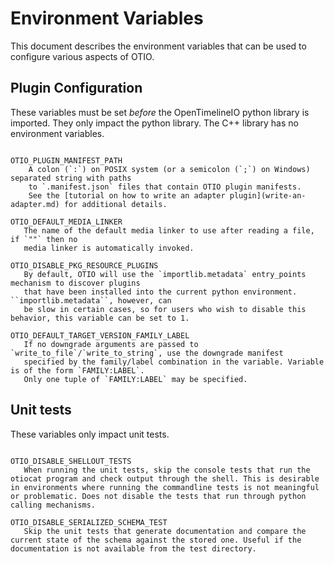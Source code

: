 # Environment Variables

This document describes the environment variables that can be used to configure
various aspects of OTIO.

## Plugin Configuration

These variables must be set _before_ the OpenTimelineIO python library is imported.  They only impact the python library. The C++ library has no environment variables.

```{glossary}

OTIO_PLUGIN_MANIFEST_PATH
    A colon (`:`) on POSIX system (or a semicolon (`;`) on Windows) separated string with paths
    to `.manifest.json` files that contain OTIO plugin manifests.
    See the [tutorial on how to write an adapter plugin](write-an-adapter.md) for additional details.

OTIO_DEFAULT_MEDIA_LINKER
   The name of the default media linker to use after reading a file, if `""` then no
   media linker is automatically invoked.

OTIO_DISABLE_PKG_RESOURCE_PLUGINS
   By default, OTIO will use the `importlib.metadata` entry_points mechanism to discover plugins
   that have been installed into the current python environment. ``importlib.metadata``, however, can
   be slow in certain cases, so for users who wish to disable this behavior, this variable can be set to 1.

OTIO_DEFAULT_TARGET_VERSION_FAMILY_LABEL
   If no downgrade arguments are passed to `write_to_file`/`write_to_string`, use the downgrade manifest
   specified by the family/label combination in the variable. Variable is of the form `FAMILY:LABEL`.
   Only one tuple of `FAMILY:LABEL` may be specified.
```

## Unit tests

These variables only impact unit tests.

```{glossary}

OTIO_DISABLE_SHELLOUT_TESTS
   When running the unit tests, skip the console tests that run the otiocat program and check output through the shell. This is desirable in environments where running the commandline tests is not meaningful or problematic. Does not disable the tests that run through python calling mechanisms.

OTIO_DISABLE_SERIALIZED_SCHEMA_TEST
   Skip the unit tests that generate documentation and compare the current state of the schema against the stored one. Useful if the documentation is not available from the test directory.
```
